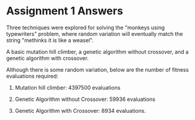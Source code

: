 # Assignment 1 Answers

Three techniques were explored for solving the "monkeys using typewriters" problem, where random variation will eventually match the string "methinks it is like a weasel". 

A basic mutation hill climber, a genetic algorithm without crossover, and a genetic algorithm with crossover.

Although there is some random variation, below are the number of fitness evaluations required:

1. Mutation hill climber: 4397500 evaluations

2. Genetic Algorithm without Crossover: 59936 evaluations

3. Genetic Algorithm with Crossover: 8934 evaluations.

